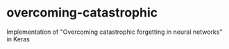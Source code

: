 # overcoming-catastrophic
Implementation of "Overcoming catastrophic forgetting in neural networks" in Keras
